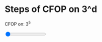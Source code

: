 # Steps of CFOP on 3^d


<p>CFOP on: 3<sup><span id="sliderDisplay">5</span></sup></p>
<input type="range" min="3" max="10" value="3" class="slider" id="myRange">

<p id="text"></p>


<script>
    var slider = document.getElementById("myRange");
    var output = document.getElementById("sliderDisplay");
    output.innerHTML = slider.value;
    // updates the text above the slider when you slide the slider by sliding it in the slidy way that you can slide a slider
    slider.oninput = function() {
        output.innerHTML = this.value;
        myFunction(this.value);
    }


    function myFunction(dim) {
        message_text = "Cross-" + dim + "<br>";
        
        //updates the text at the very end
        document.getElementById("text").innerHTML = message_text;
    }

myFunction(3);
</script>